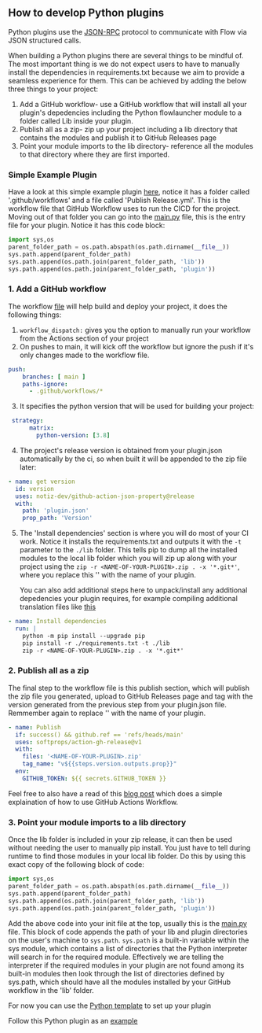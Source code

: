 ## How to develop Python plugins

Python plugins use the [JSON-RPC](https://flow-launcher.github.io/docs/#/json-rpc) protocol to communicate with Flow via JSON structured calls.

When building a Python plugins there are several things to be mindful of. The most important thing is we do not expect users to have to manually install the dependencies in requirements.txt because we aim to provide a seamless experience for them. This can be achieved by adding the below three things to your project:

1. Add a GitHub workflow- use a GitHub workflow that will install all your plugin's depedencies including the Python flowlauncher module to a folder called Lib inside your plugin.
2. Publish all as a zip- zip up your project including a lib directory that contains the modules and publish it to GitHub Releases page
3. Point your module imports to the lib directory- reference all the modules to that directory where they are first imported.

### Simple Example Plugin
Have a look at this simple example plugin [here](https://github.com/Flow-Launcher/plugin-samples/tree/master/HelloWorldPython), notice it has a folder called '.github/workflows' and a file called 'Publish Release.yml'. This is the workflow file that GitHub Workflow uses to run the CICD for the project. Moving out of that folder you can go into the [main.py](https://github.com/Flow-Launcher/plugin-samples/blob/master/HelloWorldPython/plugin.json) file, this is the entry file for your plugin. Notice it has this code block:
```python
import sys,os
parent_folder_path = os.path.abspath(os.path.dirname(__file__))
sys.path.append(parent_folder_path)
sys.path.append(os.path.join(parent_folder_path, 'lib'))
sys.path.append(os.path.join(parent_folder_path, 'plugin'))
```

### 1. Add a GitHub workflow
The workflow [file](https://github.com/Flow-Launcher/plugin-samples/blob/master/HelloWorldPython/.github/workflows/Publish%20Release.yml) will help build and deploy your project, it does the following things:
1. `workflow_dispatch:` gives you the option to manually run your workflow from the Actions section of your project
2. On pushes to main, it will kick off the workflow but ignore the push if it's only changes made to the workflow file.
```yml
push:
    branches: [ main ]
    paths-ignore: 
      - .github/workflows/*
```
3. It specifies the python version that will be used for building your project:
```yml
 strategy:
      matrix:
        python-version: [3.8]
```
4. The project's release version is obtained from your plugin.json automatically by the ci, so when built it will be appended to the zip file later:
```yml
- name: get version
  id: version
  uses: notiz-dev/github-action-json-property@release
  with: 
    path: 'plugin.json'
    prop_path: 'Version'
```
5. The 'Install dependencies' section is where you will do most of your CI work. Notice it installs the requirements.txt and outputs it with the `-t` parameter to the `./lib` folder. This tells pip to dump all the installed modules to the local lib folder which you will zip up along with your project using the `zip -r <NAME-OF-YOUR-PLUGIN>.zip . -x '*.git*'`, where you replace this '<NAME-OF-YOUR-PLUGIN>' with the name of your plugin.
    
    You can also add additional steps here to unpack/install any additional depedencies your plugin requires, for example compiling additional translation files like [this](https://github.com/deefrawley/Flow.Launcher.Plugin.Currency/blob/23770ee929af059b1b1b7f9b5f3327b692ac9587/.github/workflows/Publish%20Release.yml#L34)
```yml
- name: Install dependencies
  run: |
    python -m pip install --upgrade pip
    pip install -r ./requirements.txt -t ./lib
    zip -r <NAME-OF-YOUR-PLUGIN>.zip . -x '*.git*'
```

### 2. Publish all as a zip
The final step to the workflow file is this publish section, which will publish the zip file you generated, upload to GitHub Releases page and tag with the version generated from the previous step from your plugin.json file. Remmember again to replace '<NAME-OF-YOUR-PLUGIN>' with the name of your plugin.
```yml
- name: Publish
  if: success() && github.ref == 'refs/heads/main'
  uses: softprops/action-gh-release@v1
  with:
    files: '<NAME-OF-YOUR-PLUGIN>.zip'
    tag_name: "v${{steps.version.outputs.prop}}"
  env:
    GITHUB_TOKEN: ${{ secrets.GITHUB_TOKEN }}
```

Feel free to also have a read of this [blog post](https://blog.ipswitch.com/how-to-build-your-first-github-actions-workflow) which does a simple explaination of how to use GitHub Actions Workflow.

### 3. Point your module imports to a lib directory
Once the lib folder is included in your zip release, it can then be used without needing the user to manually pip install. You just have to tell during runtime to find those modules in your local lib folder. Do this by using this exact copy of the following block of code:
```python
import sys,os
parent_folder_path = os.path.abspath(os.path.dirname(__file__))
sys.path.append(parent_folder_path)
sys.path.append(os.path.join(parent_folder_path, 'lib'))
sys.path.append(os.path.join(parent_folder_path, 'plugin'))

```
Add the above code into your init file at the top, usually this is the [main.py](https://github.com/Flow-Launcher/plugin-samples/blob/master/HelloWorldPython/main.py) file. This block of code appends the path of your lib and plugin directories on the user's machine to `sys.path`. `sys.path` is a built-in variable within the sys module, which contains a list of directories that the Python interpreter will search in for the required module. Effectively we are telling the interpreter if the required modules in your plugin are not found among its built-in modules then look through the list of directories defined by sys.path, which should have all the modules installed by your GitHub workflow in the 'lib' folder.




For now you can use the [Python template](https://github.com/Flow-Launcher/Flow.Launcher.Plugin.PythonTemplate) to set up your plugin 

Follow this Python plugin as an [example](https://github.com/deefrawley/Flow.Launcher.Plugin.Currency) 

